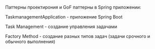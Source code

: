 Паттерны проектирония и GoF паттерны в Spring приложении:

TaskmanagementApplication - приложение Spring Boot

Task Management - создание управления задачами

Factory Method - создание разных типов задач (задачи срочного и обычного выполнения)
